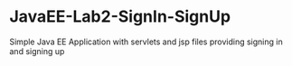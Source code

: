 # JavaEE-Lab2-SignIn-SignUp
Simple Java EE Application with servlets and jsp files providing signing in and signing up

